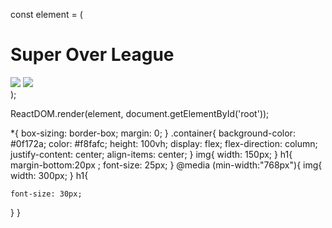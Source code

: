 
<!DOCTYPE html>
<html lang="en">
  <head>
    <link
      href="https://fonts.googleapis.com/css2?family=Roboto:ital,wght@0,100;0,300;0,400;0,500;0,700;1,100;1,300;1,400;1,500;1,700&display=swap"
      rel="stylesheet"
    />
    <link rel="stylesheet" href="index.css" />
    <script src="https://unpkg.com/react@17.0.0/umd/react.development.js"></script>
    <script src="https://unpkg.com/react-dom@17.0.0/umd/react-dom.development.js"></script>
    <script src="https://unpkg.com/@babel/standalone@7.12.4/babel.js"></script>
  </head>
  <body>
    <div id="root"></div>
    <script type="text/babel" src="./index.js"></script>
  </body>
</html>


const element = (
<div className="container">
    <h1>Super Over League</h1>
    <div>
        <img src="https://assets.ccbp.in/frontend/react-js/rcb-img.png" />
         <img src="https://assets.ccbp.in/frontend/react-js/csk-img.png" />
    </div>
</div>
);

ReactDOM.render(element, document.getElementById('root'));

*{
    box-sizing: border-box;
    margin: 0;
}
.container{
    background-color: #0f172a;
    color: #f8fafc;
    height: 100vh;
    display: flex;
    flex-direction: column;
    justify-content: center;
    align-items: center;
}
img{
    width: 150px;
}
h1{
    margin-bottom:20px ;
    font-size: 25px;
}
@media (min-width:"768px"){
    img{
    width: 300px;
}
h1{
    
    font-size: 30px;
}
}

